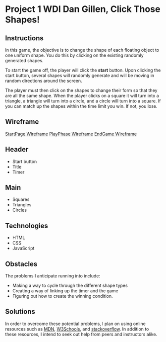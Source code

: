 # Project 1 WDI Dan Gillen, Click Those Shapes!

## Instructions

In this game, the objective is to change the shape of each floating object to one uniform shape. You do this by clicking on the existing randomly generated shapes.

To start the game off, the player will click the **start** button. Upon clicking the start button, several shapes will randomly generate and will be moving in random directions around the screen.

The player must then click on the shapes to change their form so that they are all the same shape. When the player clicks on a square it will turn into a triangle, a triangle will turn into a circle, and a circle will turn into a square. If you can match up the shapes within the time limit you win. If not, you lose.

## Wireframe

[StartPage Wireframe](imgs/WireFrame1.jpg)
[PlayPhase Wireframe](imgs/WireFrame2.jpg)
[EndGame Wireframe](imgs/WireFrame3.jpg)

## Header

- Start button
- Title
- Timer

## Main

- Squares
- Triangles
- Circles


## Technologies

- HTML
- CSS
- JavaScript

## Obstacles

The problems I anticipate running into include:
- Making a way to cycle through the different shape types  
- Creating a way of linking up the timer and the game
- Figuring out how to create the winning condition.

## Solutions

In order to overcome these potential problems, I plan on using online resources such as [MDN](https://developer.mozilla.org/en-US/), [W3Schools](https://www.w3schools.com/), and [stackoverflow](https://stackoverflow.com/). In addition to these resources, I intend to seek out help from peers and instructors alike.  
